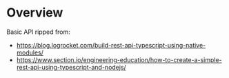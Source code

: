 # Overview

Basic API ripped from:

- https://blog.logrocket.com/build-rest-api-typescript-using-native-modules/
- https://www.section.io/engineering-education/how-to-create-a-simple-rest-api-using-typescript-and-nodejs/
